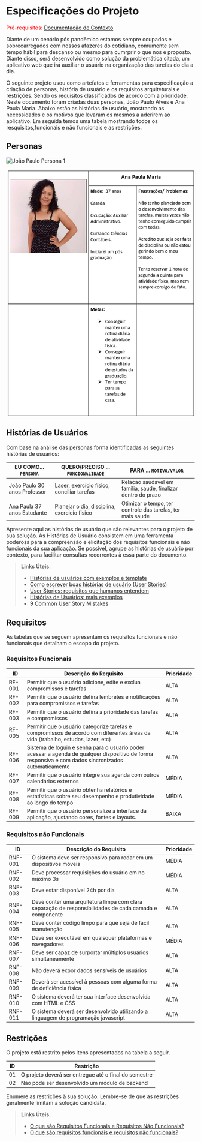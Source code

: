 # Especificações do Projeto

<span style="color:red">Pré-requisitos: <a href="1-Documentação de Contexto.md"> Documentação de Contexto</a></span>

Diante de um cenário pós pandêmico estamos sempre ocupados e sobrecarregados com nossos afazeres do cotidiano, comumente sem tempo hábil para descanso ou mesmo para cumrprir o que nos é proposto. Diante disso, será desenvolvido como solução da problemática citada, um aplicativo web que irá auxiliar o usuário na organização das tarefas do dia a dia.  

O seguinte projeto usou como artefatos e ferramentas para especificação
a criação de personas, história de usuário e os requisitos arquiteturais e restrições. Sendo os requisitos classificados de acordo com a prioridade.
Neste documento foram criadas duas personas, João Paulo Alves e Ana Paula Maria. 
Abaixo estão as histórias de usuário, mostrando as necessidades e os motivos que levaram os mesmos a aderirem ao aplicativo.
Em seguida temos uma tabela mostrando todos os resquisitos,funcionais e não funcionais e as restrições.

## Personas

![João Paulo Persona 1](https://github.com/ICEI-PUC-Minas-PMV-ADS/pmv-ads-2023-1-e1-proj-web-t12-planejamento-diario/blob/main/docs/img/Jo%C3%A3o%20Paulo%20Alves1.png)


![Ana Paula Persona 2](https://github.com/ICEI-PUC-Minas-PMV-ADS/pmv-ads-2023-1-e1-proj-web-t12-planejamento-diario/blob/main/docs/img/Persona%202%20imagem%20ok.png)

## Histórias de Usuários

Com base na análise das personas forma identificadas as seguintes histórias de usuários:

|EU COMO... `PERSONA`        | QUERO/PRECISO ... `FUNCIONALIDADE`         |PARA ... `MOTIVO/VALOR`                                       |
|----------------------------|--------------------------------------------|--------------------------------------------------------------|
|João Paulo 30 anos Professor|Laser, exercício físico, conciliar tarefas  |Relacao saudavel em familia, saude, finalizar dentro do prazo |   |
|Ana Paula 37 anos Estudante |Planejar o dia, disciplina, exercicio fisico|Otimizar o tempo, ter controle das tarefas, ter mais saude    |

Apresente aqui as histórias de usuário que são relevantes para o projeto de sua solução. As Histórias de Usuário consistem em uma ferramenta poderosa para a compreensão e elicitação dos requisitos funcionais e não funcionais da sua aplicação. Se possível, agrupe as histórias de usuário por contexto, para facilitar consultas recorrentes à essa parte do documento.

> **Links Úteis**:
> - [Histórias de usuários com exemplos e template](https://www.atlassian.com/br/agile/project-management/user-stories)
> - [Como escrever boas histórias de usuário (User Stories)](https://medium.com/vertice/como-escrever-boas-users-stories-hist%C3%B3rias-de-usu%C3%A1rios-b29c75043fac)
> - [User Stories: requisitos que humanos entendem](https://www.luiztools.com.br/post/user-stories-descricao-de-requisitos-que-humanos-entendem/)
> - [Histórias de Usuários: mais exemplos](https://www.reqview.com/doc/user-stories-example.html)
> - [9 Common User Story Mistakes](https://airfocus.com/blog/user-story-mistakes/)

## Requisitos

As tabelas que se seguem apresentam os requisitos funcionais e não funcionais que detalham o escopo do projeto.

### Requisitos Funcionais

|ID    | Descrição do Requisito  | Prioridade |
|------|-----------------------------------------|----|
|RF-001| Permitir que o usuário adicione, edite e exclua compromissos e tarefas | ALTA | 
|RF-002| Permitir que o usuário defina lembretes e notificações para compromissos e tarefas | ALTA |
|RF-003| Permitir que o usuário defina a prioridade das tarefas e compromissos | ALTA |
|RF-005| Permitir que o usuário categorize tarefas e compromissos de acordo com diferentes áreas da vida (trabalho, estudos, lazer, etc) | ALTA |
|RF-006| Sistema de loguin e senha para o usuario poder acessar a agenda de qualquer dispositivo de forma responsiva e com dados sincronizados automaticamente | ALTA |
|RF-007| Permitir que o usuário integre sua agenda com outros calendários externos | MÉDIA |
|RF-008| Permitir que o usuário obtenha relatórios e estatísticas sobre seu desempenho e produtividade ao longo do tempo | MÉDIA |
|RF-009| Permitir que o usuário personalize a interface da aplicação, ajustando cores, fontes e layouts. | BAIXA |


### Requisitos não Funcionais

|ID     | Descrição do Requisito  |Prioridade |
|-------|-------------------------|----|
|RNF-001| O sistema deve ser responsivo para rodar em um dispositivos móveis | MÉDIA | 
|RNF-002| Deve processar requisições do usuário em no máximo 3s |  MÉDIA | 
|RNF-003| Deve estar disponível 24h por dia |  ALTA | 
|RNF-004| Deve conter uma arquitetura limpa com clara separação de responsibilidades de cada camada e componente |  ALTA | 
|RNF-005| Deve conter código limpo para que seja de fácil manutenção |  ALTA | 
|RNF-006| Deve ser executável em quaisquer plataformas e navegadores | MÉDIA | 
|RNF-007| Deve ser capaz de surportar múltiplos usuários simultaneamente | ALTA | 
|RNF-008| Não deverá expor dados sensíveis de usuários | ALTA |
|RNF-009| Deverá ser acessível à pessoas com alguma forma de deficiência física | ALTA |
|RNF-010| O sistema deverá ter sua interface desenvolvida com HTML e CSS | ALTA |
|RNF-011| O sistema deverá ser desenvolvido utilizando a linguagem de programação javascript | ALTA |


## Restrições

O projeto está restrito pelos itens apresentados na tabela a seguir.

|ID| Restrição                                             |
|--|-------------------------------------------------------|
|01| O projeto deverá ser entregue até o final do semestre |
|02| Não pode ser desenvolvido um módulo de backend        |


Enumere as restrições à sua solução. Lembre-se de que as restrições geralmente limitam a solução candidata.

> **Links Úteis**:
> - [O que são Requisitos Funcionais e Requisitos Não Funcionais?](https://codificar.com.br/requisitos-funcionais-nao-funcionais/)
> - [O que são requisitos funcionais e requisitos não funcionais?](https://analisederequisitos.com.br/requisitos-funcionais-e-requisitos-nao-funcionais-o-que-sao/)
